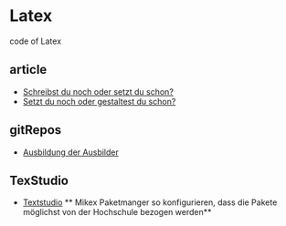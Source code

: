 # Latex
code of Latex

## article
* [Schreibst du noch oder setzt du schon?](https://www.golem.de/news/latex-schreibst-du-noch-oder-setzt-du-schon-2201-162303.html)
* [Setzt du noch oder gestaltest du schon?](https://www.golem.de/news/layouten-mit-latex-setzt-du-noch-oder-gestaltest-du-schon-2207-165543.html)

## gitRepos
* [Ausbildung der Ausbilder](https://github.com/ChaosJD/AusbildungDerAusbilder)

## TexStudio
* [Textstudio](https://www.texstudio.org/)
** Mikex Paketmanger so konfigurieren, dass die Pakete möglichst von der Hochschule bezogen werden**
